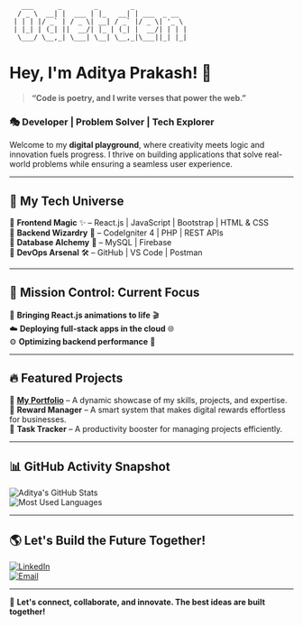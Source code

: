 ```
   ___      _        _        _            
  / _ \  __| |  ___ | |_   __| | ___  _ __  
 | | | |/ _` | / _ \| __| / _` |/ _ \| '_ \ 
 | |_| | (_| ||  __/| |_ | (_| |  __/| | | |
  \___/ \__,_| \___| \__| \__,_|\___||_| |_|
``` 

# Hey, I'm Aditya Prakash! 🚀

> **“Code is poetry, and I write verses that power the web.”**

### 🎭 Developer | Problem Solver | Tech Explorer

Welcome to my **digital playground**, where creativity meets logic and innovation fuels progress. I thrive on building applications that solve real-world problems while ensuring a seamless user experience.

---

## 🌌 My Tech Universe

🔹 **Frontend Magic** ✨ – React.js | JavaScript | Bootstrap | HTML & CSS  
🔹 **Backend Wizardry** 🔮 – CodeIgniter 4 | PHP | REST APIs  
🔹 **Database Alchemy** 🧪 – MySQL | Firebase  
🔹 **DevOps Arsenal** 🛠 – GitHub | VS Code | Postman  

---

## 🚀 Mission Control: Current Focus

🚀 **Bringing React.js animations to life** 🎬  
☁️ **Deploying full-stack apps in the cloud** 🌐  
⚙️ **Optimizing backend performance** 🔧  

---

## 🔥 Featured Projects

🌟 **[My Portfolio](https://github.com/prakash-aadi22/prakash-aadi22.github.io)** – A dynamic showcase of my skills, projects, and expertise.  
🎁 **Reward Manager** – A smart system that makes digital rewards effortless for businesses.  
📌 **Task Tracker** – A productivity booster for managing projects efficiently.  

---

## 📊 GitHub Activity Snapshot

![Aditya's GitHub Stats](https://github-readme-stats.vercel.app/api?username=prakash-aadi22&show_icons=true&theme=radical)  
![Most Used Languages](https://github-readme-stats.vercel.app/api/top-langs/?username=prakash-aadi22&layout=compact&theme=radical)

---

## 🌎 Let's Build the Future Together!

[![LinkedIn](https://img.shields.io/badge/LinkedIn-0A66C2?style=for-the-badge&logo=linkedin&logoColor=white)](https://www.linkedin.com/in/aditya-prakash-2209/)  
[![Email](https://img.shields.io/badge/Email-D14836?style=for-the-badge&logo=gmail&logoColor=white)](mailto:prakashaditya2209@gmail.com)

---

🚀 **Let's connect, collaborate, and innovate. The best ideas are built together!**

